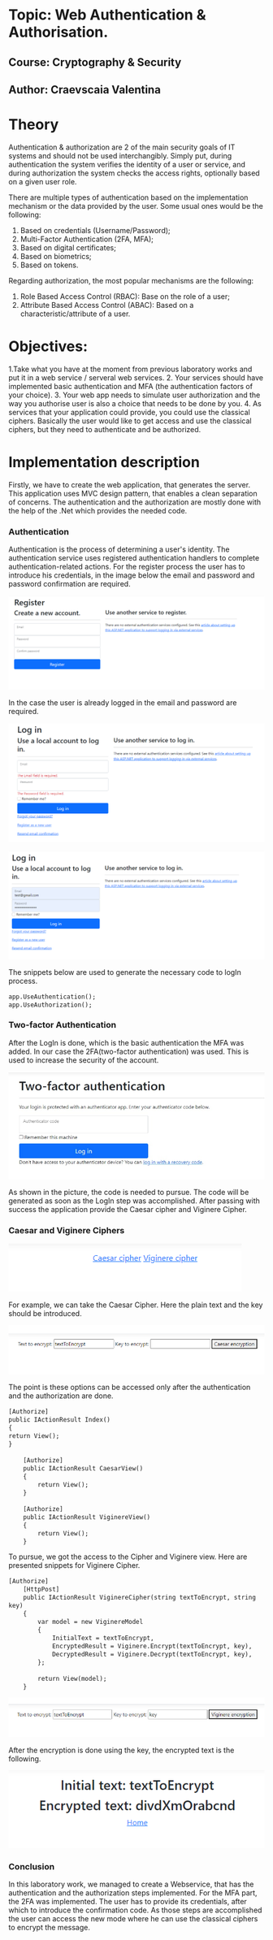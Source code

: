 # Topic: Web Authentication & Authorisation.
## Course: Cryptography & Security
## Author: Craevscaia Valentina

# Theory
Authentication & authorization are 2 of the main security goals of IT systems
and should not be used interchangibly. Simply put, during authentication the system
verifies the identity of a user or service, and during authorization the system checks
the access rights, optionally based on a given user role.

There are multiple types of authentication based on the implementation mechanism or the
data provided by the user. Some usual ones would be the following:

1. Based on credentials (Username/Password);
2. Multi-Factor Authentication (2FA, MFA);
3. Based on digital certificates;
4. Based on biometrics;
5. Based on tokens.

Regarding authorization, the most popular mechanisms are the following:
1. Role Based Access Control (RBAC): Base on the role of a user;
2. Attribute Based Access Control (ABAC): Based on a characteristic/attribute of a user.


# Objectives:
1.Take what you have at the moment from previous laboratory works and put it in
a web service / serveral web services.
2. Your services should have implemented basic authentication and MFA
   (the authentication factors of your choice).
3. Your web app needs to simulate user authorization and the way you authorise
   user is also a choice that needs to be done by you.
4. As services that your application could provide, you could use the classical ciphers.
   Basically the user would like to get access and use the classical ciphers,
   but they need to authenticate and be authorized.

# Implementation description
Firstly, we have to create the web application, that generates the server.
This application uses MVC design pattern, that enables a clean separation of concerns.
The authentication and the authorization are mostly done with the help of the .Net
which provides the needed code.

### Authentication
Authentication is the process of determining a user's identity.
The authentication service uses registered authentication handlers 
to complete authentication-related actions.
For the register process the user has to introduce his credentials, in the image
below the email and password and password confirmation are required.

![img_2.png](Images/img_2.png)

In the case the user is already logged in the email and password are required.

![img_1.png](Images/img_1.png)

![img.png](Images/img.png)

The snippets below are used to generate the necessary code to logIn process.
````
app.UseAuthentication();
app.UseAuthorization();

````
### Two-factor Authentication

After the LogIn is done, which is the basic authentication the MFA was added.
In our case the 2FA(two-factor authentication) was used.
This is used to increase the security of the account.

![img_3.png](Images/img_3.png)

As shown in the picture, the code is needed to pursue. The code will be generated
as soon as the LogIn step was accomplished.
After passing with success the application provide the Caesar cipher and Viginere Cipher.

### Caesar and Viginere Ciphers

![img_4.png](Images/img_4.png)

For example, we can take the Caesar Cipher. Here the plain text and the key should be
introduced.

![img_5.png](Images/img_5.png)

The point is these options can be accessed only after the authentication and the authorization
are done.
````
[Authorize]
public IActionResult Index()
{
return View();
}

    [Authorize]
    public IActionResult CaesarView()
    {
        return View();
    }
    
    [Authorize]
    public IActionResult ViginereView()
    {
        return View();
    }
 ```` 
To pursue, we got the access to the Cipher and Viginere view.
Here are presented snippets for Viginere Cipher.

````
[Authorize]
    [HttpPost]
    public IActionResult ViginereCipher(string textToEncrypt, string key)
    {
        var model = new ViginereModel
        {
            InitialText = textToEncrypt,
            EncryptedResult = Viginere.Encrypt(textToEncrypt, key),
            DecryptedResult = Viginere.Decrypt(textToEncrypt, key),
        };
        
        return View(model);
    }
````
![img_6.png](Images/img_6.png)

After the encryption is done using the key, the encrypted text is the following.

![img_7.png](Images/img_7.png)

### Conclusion

In this laboratory work, we managed to create a Webservice, that has
the authentication and the authorization steps implemented. For the MFA part,
the 2FA was implemented. The user has to provide its credentials, after which to introduce
the confirmation code. As those steps are accomplished the user can access the new mode
where he can use the classical ciphers to encrypt the message.

